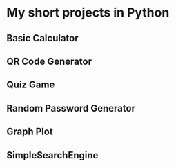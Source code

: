 # My short projects in Python
## Basic Calculator
## QR Code Generator
## Quiz Game
## Random Password Generator
## Graph Plot
## SimpleSearchEngine
